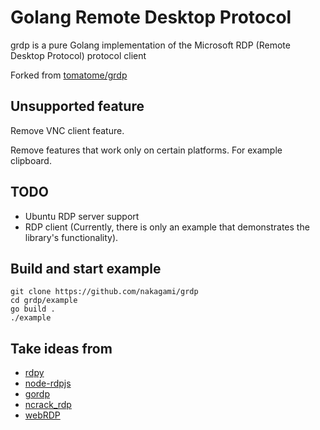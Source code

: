 # Golang Remote Desktop Protocol

grdp is a pure Golang implementation of the Microsoft RDP (Remote Desktop Protocol) protocol client

Forked from [tomatome/grdp](https://github.com/tomatome/grdp)

## Unsupported feature

Remove VNC client feature.

Remove features that work only on certain platforms.
For example clipboard.

## TODO

- Ubuntu RDP server support
- RDP client (Currently, there is only an example that demonstrates the library's functionality).

## Build and start example

```
git clone https://github.com/nakagami/grdp
cd grdp/example
go build .
./example
```

## Take ideas from

* [rdpy](https://github.com/citronneur/rdpy)
* [node-rdpjs](https://github.com/citronneur/node-rdpjs)
* [gordp](https://github.com/Madnikulin50/gordp)
* [ncrack_rdp](https://github.com/nmap/ncrack/blob/master/modules/ncrack_rdp.cc)
* [webRDP](https://github.com/Chorder/webRDP)
